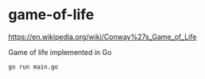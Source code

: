 # game-of-life
https://en.wikipedia.org/wiki/Conway%27s_Game_of_Life

Game of life implemented in Go

```
go run main.go
```
